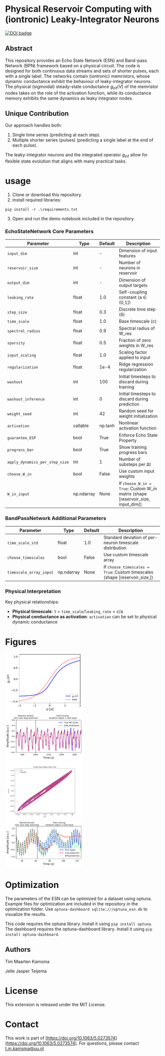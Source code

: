 # Physical Reservoir Computing with (iontronic) Leaky-Integrator Neurons

[![DOI badge](https://zenodo.org/badge/DOI/10.5281/zenodo.15113279.svg)](https://doi.org/10.5281/zenodo.15113279)

## Abstract

This repository provides an Echo State Network (ESN) and Band-pass Network (BPN) framework based on a physical circuit. The code is designed for both continuous data streams and sets of shorter pulses, each with a single label. The networks contain (iontronic) memristors, whose dynamic conductance exhibit the behaviour of leaky-integrator neurons. The physical (sigmoidal) steady-state conductance $g_{\text{inf}}(V)$ of the memristor nodes takes on the role of the activation function, while its conductance memory exhibits the same dynamics as leaky integrator nodes.

## Unique Contribution

Our approach handles both:

1. Single time series (predicting at each step).
2. Multiple shorter series (pulses) (predicting a single label at the end of each pulse).

The leaky-integrator neurons and the integrated operator $g_{\text{inf}}$ allow for flexible state evolution that aligns with many practical tasks.

# usage

1. Clone or download this repository.
2. Install required libraries:
```console
pip install -r .\requirements.txt
```
3. Open and run the demo notebook included in the repository.

### EchoStateNetwork Core Parameters

| Parameter               | Type       | Default | Description |
|-------------------------|------------|---------|-------------|
| `input_dim`             | int        | -       | Dimension of input features |
| `reservoir_size`        | int        | -       | Number of neurons in reservoir |
| `output_dim`            | int        | -       | Dimension of output targets |
| `leaking_rate`          | float      | 1.0     | Self-coupling constant (a ∈ (0,1]) |
| `step_size`             | float      | 0.3     | Discrete time step (δ) |
| `time_scale`            | float      | 1.0     | Base timescale (c) |
| `spectral_radius`       | float      | 0.9     | Spectral radius of W_res |
| `sparsity`              | float      | 0.5     | Fraction of zero weights in W_res |
| `input_scaling`         | float      | 1.0     | Scaling factor applied to input |
| `regularization`        | float      | 1e-4    | Ridge regression regularization |
| `washout`               | int        | 100     | Initial timesteps to discard during training |
| `washout_inference`     | int        | 0       | Initial timesteps to discard during prediction |
| `weight_seed`           | int        | 42      | Random seed for weight initialization |
| `activation`            | callable   | np.tanh | Nonlinear activation function |
| `guarantee_ESP`         | bool       | True    | Enforce Echo State Property |
| `progress_bar`          | bool       | True    | Show training progress bars |
| `apply_dynamics_per_step_size` | int | 1 | Number of substeps per Δt |
| `choose_W_in`           | bool       | False   | Use custom input weights |
| `W_in_input`            | np.ndarray | None    | If `choose_W_in = True`: Custom W_in matrix (shape [reservoir_size, input_dim]) |

### BandPassNetwork Additional Parameters

| Parameter               | Type       | Default | Description |
|-------------------------|------------|---------|-------------|
| `time_scale_std`        | float      | 1.0     | Standard deviation of per-neuron timescale distribution |
| `choose_timescales`     | bool       | False   | Use custom timescale array |
| `timescale_array_input` | np.ndarray | None    | If `choose_timescales = True`: Custom timescales (shape [reservoir_size,]) |

### Physical Interpretation

Key physical relationships:
- **Physical timescale**: τ = `time_scale`/`leaking_rate` = c/a
- **Physical conductance as activation**: `activation` can be set to physical dynamic conductance

# Figures

<img src="output/ginf_activator_plot.png" width=50% height=50%>
<img src="output/mg_prediction_plot.png" width=50% height=50%>
<img src="output/mg_phase_space_plot.png" width=50% height=50%>
<img src="output/sine_prediction_plot.png" width=50% height=50%>

# Optimization

The parameters of the ESN can be optimized for a dataset using optuna. Example
files for optimization are included in the repository in the optimization
folder. Use `optuna-dashboard sqlite:///optuna_esn.db` to visualize the results.

This code requires the optuna library. Install it using `pip install optuna`.
The dashboard requires the optuna-dashboard library. Install it using 
`pip install optuna-dashboard`.

## Authors

Tim Maarten Kamsma

Jelle Jasper Teijema


# License

This extension is released under the MIT License.

# Contact

This work is part of [https://doi.org/10.1063/5.0273574](https://doi.org/10.1063/5.0273574). For questions, please contact t.m.kamsma@uu.nl
